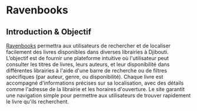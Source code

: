 # Ravenbooks

## Introduction & Objectif

[Ravenbooks](https://drpower01.github.io/Ravenbooks/) permettra aux utilisateurs de rechercher et de localiser facilement des livres disponibles dans diverses librairies à Djibouti. L’objectif est de fournir une plateforme intuitive où l'utilisateur peut consulter les titres de livres, leurs auteurs, et leur disponibilité dans différentes librairies à l'aide d'une barre de recherche ou de filtres spécifiques (par auteur, genre, ou disponibilité). Chaque livre est accompagné d'informations précises sur sa localisation, avec des détails comme l'adresse de la librairie et les horaires d'ouverture. Le site garantit une navigation simple pour permettre aux utilisateurs de trouver rapidement le livre qu'ils recherchent.
